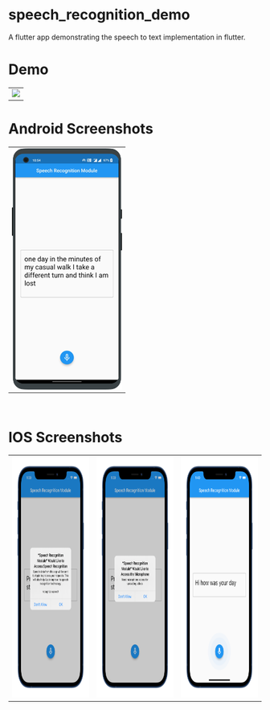# speech_recognition_demo

A flutter app demonstrating the speech to text implementation in flutter.


 # Demo
  <table>
  <tr>
  <td><img src="https://github.com/MarvelApps-Flutter/speech_recognition_demo/blob/master/working_demo/.gif" height="480px"></td>
    </tr>
  </table>

# Android Screenshots

<table>
  <tr>
    <td><img src="https://github.com/MarvelApps-Flutter/speech_recognition_demo/blob/master/screenshots/android/android1.png" height="480px"></td>
  </tr>
 </table>


</br>

# IOS Screenshots

<table>
  <tr>
    <td><img src="https://github.com/MarvelApps-Flutter/speech_recognition_demo/blob/master/screenshots/ios/ios1.png" height="480px"></td>
   <td><img src="https://github.com/MarvelApps-Flutter/speech_recognition_demo/blob/master/screenshots/ios/ios2.png" height="480px"></td>
   <td><img src="https://github.com/MarvelApps-Flutter/speech_recognition_demo/blob/master/screenshots/ios/ios3.png" height="480px"></td>
  </tr>
 </table>


